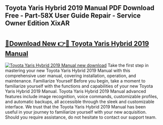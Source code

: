 ## Toyota Yaris Hybrid 2019 Manual PDF Download Free - Part-58X User Guide Repair - Service Owner Edition XixAR

# <h2><a href="http://cf24871.oget.top/?id=Toyota+Yaris+Hybrid+2019+Manual">🔗Download New 👉🔴 Toyota Yaris Hybrid 2019 Manual</a></h2>

[![Toyota Yaris Hybrid 2019 Manual new download](https://i.imgur.com/5g1atiW.png)](http://cf24871.oget.top/?id=Toyota+Yaris+Hybrid+2019+Manual)
Take the first step in mastering your new Toyota Yaris Hybrid 2019 Manual with this comprehensive user manual, covering installation, operation, and maintenance. Familiarize Yourself Before you begin, take a moment to familiarize yourself with the functions and capabilities of your new Toyota Yaris Hybrid 2019 Manual. Toyota Yaris Hybrid 2019 Manual advanced features include image recognition, voice commands, customizable profiles, and automatic backups, all accessible through the sleek and customizable interface. We trust that the Toyota Yaris Hybrid 2019 Manual has been useful in your journey to familiarize yourself with your new acquisition. Should you require assistance, do not hesitate to contact our support team.

